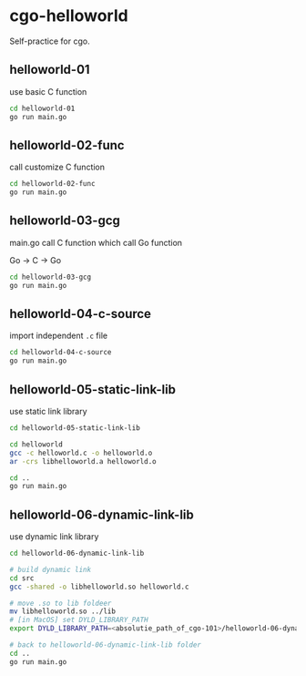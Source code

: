 # cgo-helloworld

Self-practice for cgo.

## helloworld-01

use basic C function

```sh
cd helloworld-01
go run main.go
```

## helloworld-02-func

call customize C function

```sh
cd helloworld-02-func
go run main.go
```

## helloworld-03-gcg

main.go call C function which call Go function

Go -> C -> Go

```sh
cd helloworld-03-gcg
go run main.go
```

## helloworld-04-c-source

import independent `.c` file

```sh
cd helloworld-04-c-source
go run main.go
```

## helloworld-05-static-link-lib

use static link library

```sh
cd helloworld-05-static-link-lib

cd helloworld
gcc -c helloworld.c -o helloworld.o
ar -crs libhelloworld.a helloworld.o

cd ..
go run main.go
```

## helloworld-06-dynamic-link-lib

use dynamic link library

```sh
cd helloworld-06-dynamic-link-lib

# build dynamic link
cd src
gcc -shared -o libhelloworld.so helloworld.c

# move .so to lib foldeer
mv libhelloworld.so ../lib
# [in MacOS] set DYLD_LIBRARY_PATH
export DYLD_LIBRARY_PATH=<absolutie_path_of_cgo-101>/helloworld-06-dynamic-link-lib/lib

# back to helloworld-06-dynamic-link-lib folder
cd ..
go run main.go
```
